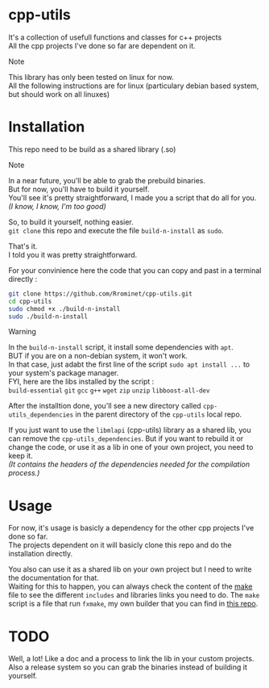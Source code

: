 # cpp-utils

It's a collection of usefull functions and classes for c++ projects  
All the cpp projects I've done so far are dependent on it.

> [!NOTE]
> This library has only been tested on linux for now.  
> All the following instructions are for linux (particulary debian based system, but should work on all linuxes)

# Installation

This repo need to be build as a shared library (.so)
> [!NOTE]
> In a near future, you'll be able to grab the prebuild binaries.  
> But for now, you'll have to build it yourself.  
> You'll see it's pretty straightforward, I made you a script that do all for you. *(I know, I know, I'm too good)*

So, to build it yourself, nothing easier.  
`git clone` this repo and execute the file `build-n-install` as `sudo`.

That's it.  
I told you it was pretty straightforward.

For your convinience here the code that you can copy and past in a terminal directly :
```bash
git clone https://github.com/Rrominet/cpp-utils.git
cd cpp-utils
sudo chmod +x ./build-n-install
sudo ./build-n-install
```

> [!WARNING]
> In the `build-n-install` script, it install some dependencies with `apt`.  
> BUT if you are on a non-debian system, it won't work.  
> In that case, just adabt the first line of the script `sudo apt install ...` to your system's package manager.  
> FYI, here are the libs installed by the script :   
> `build-essential` `git` `gcc` `g++` `wget` `zip` `unzip` `libboost-all-dev`

After the installtion done, you'll see a new directory called `cpp-utils_dependencies` in the parent directory of the `cpp-utils` local repo.

If you just want to use the `libmlapi` (cpp-utils) library as a shared lib, you can remove the `cpp-utils_dependencies`.
But if you want to rebuild it or change the code, or use it as a lib in one of your own project, you need to keep it.  
*(It contains the headers of the dependencies needed for the compilation process.)*

# Usage

For now, it's usage is basicly a dependency for the other cpp projects I've done so far.  
The projects dependent on it will basicly clone this repo and do the installation directly.

You also can use it as a shared lib on your own project but I need to write the documentation for that.  
Waiting for this to happen, you can always check the content of the [make](https://github.com/Rrominet/cpp-utils/blob/main/make) file to see the different `includes` and libraries links you need to do.
The `make` script is a file that run `fxmake`, my own builder that you can find in [this repo](https://github.com/Rrominet/py-utils/tree/main/build).

# TODO

Well, a lot! Like a doc and a process to link the lib in your custom projects.  
Also a release system so you can grab the binaries instead of building it yourself.
